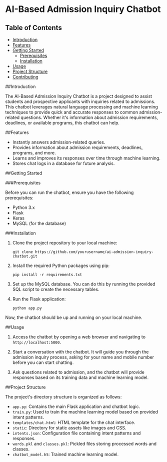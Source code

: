 # AI-Based Admission Inquiry Chatbot

## Table of Contents

- [Introduction](#introduction)
- [Features](#features)
- [Getting Started](#getting-started)
  - [Prerequisites](#prerequisites)
  - [Installation](#installation)
- [Usage](#usage)
- [Project Structure](#project-structure)
- [Contributing](#contributing)

##Introduction

The AI-Based Admission Inquiry Chatbot is a project designed to assist students and prospective applicants with inquiries related to admissions. This chatbot leverages natural language processing and machine learning techniques to provide quick and accurate responses to common admission-related questions. Whether it's information about admission requirements, deadlines, or available programs, this chatbot can help.

##Features

- Instantly answers admission-related queries.
- Provides information about admission requirements, deadlines, programs, and more.
- Learns and improves its responses over time through machine learning.
- Stores chat logs in a database for future analysis.

##Getting Started

###Prerequisites

Before you can run the chatbot, ensure you have the following prerequisites:

- Python 3.x
- Flask
- Keras
- MySQL (for the database)

###Installation

1. Clone the project repository to your local machine:

   ```shell
   git clone https://github.com/yourusername/ai-admission-inquiry-chatbot.git
   ```

2. Install the required Python packages using pip:

   ```shell
   pip install -r requirements.txt
   ```

3. Set up the MySQL database. You can do this by running the provided SQL script to create the necessary tables.

4. Run the Flask application:

   ```shell
   python app.py
   ```

Now, the chatbot should be up and running on your local machine.

##Usage

1. Access the chatbot by opening a web browser and navigating to `http://localhost:5000`.

2. Start a conversation with the chatbot. It will guide you through the admission inquiry process, asking for your name and mobile number before you can start chatting.

3. Ask questions related to admission, and the chatbot will provide responses based on its training data and machine learning model.

##Project Structure

The project's directory structure is organized as follows:

- `app.py`: Contains the main Flask application and chatbot logic.
- `train.py`: Used to train the machine learning model based on provided intent patterns.
- `templates/chat.html`: HTML template for the chat interface.
- `static`: Directory for static assets like images and CSS.
- `intents.json`: Configuration file containing intent patterns and responses.
- `words.pkl` and `classes.pkl`: Pickled files storing processed words and classes.
- `chatbot_model.h5`: Trained machine learning model.

